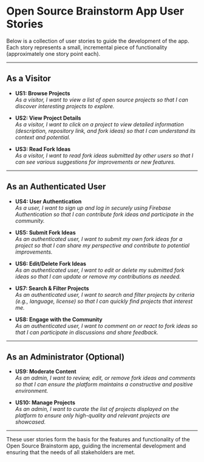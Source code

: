 # Open Source Brainstorm App User Stories

Below is a collection of user stories to guide the development of the app. Each story represents a small, incremental piece of functionality (approximately one story point each).

---

## As a Visitor

- **US1: Browse Projects**  
  _As a visitor, I want to view a list of open source projects so that I can discover interesting projects to explore._

- **US2: View Project Details**  
  _As a visitor, I want to click on a project to view detailed information (description, repository link, and fork ideas) so that I can understand its context and potential._

- **US3: Read Fork Ideas**  
  _As a visitor, I want to read fork ideas submitted by other users so that I can see various suggestions for improvements or new features._

---

## As an Authenticated User

- **US4: User Authentication**  
  _As a user, I want to sign up and log in securely using Firebase Authentication so that I can contribute fork ideas and participate in the community._

- **US5: Submit Fork Ideas**  
  _As an authenticated user, I want to submit my own fork ideas for a project so that I can share my perspective and contribute to potential improvements._

- **US6: Edit/Delete Fork Ideas**  
  _As an authenticated user, I want to edit or delete my submitted fork ideas so that I can update or remove my contributions as needed._

- **US7: Search & Filter Projects**  
  _As an authenticated user, I want to search and filter projects by criteria (e.g., language, license) so that I can quickly find projects that interest me._

- **US8: Engage with the Community**  
  _As an authenticated user, I want to comment on or react to fork ideas so that I can participate in discussions and share feedback._

---

## As an Administrator (Optional)

- **US9: Moderate Content**  
  _As an admin, I want to review, edit, or remove fork ideas and comments so that I can ensure the platform maintains a constructive and positive environment._

- **US10: Manage Projects**  
  _As an admin, I want to curate the list of projects displayed on the platform to ensure only high-quality and relevant projects are showcased._

---

These user stories form the basis for the features and functionality of the Open Source Brainstorm app, guiding the incremental development and ensuring that the needs of all stakeholders are met.
